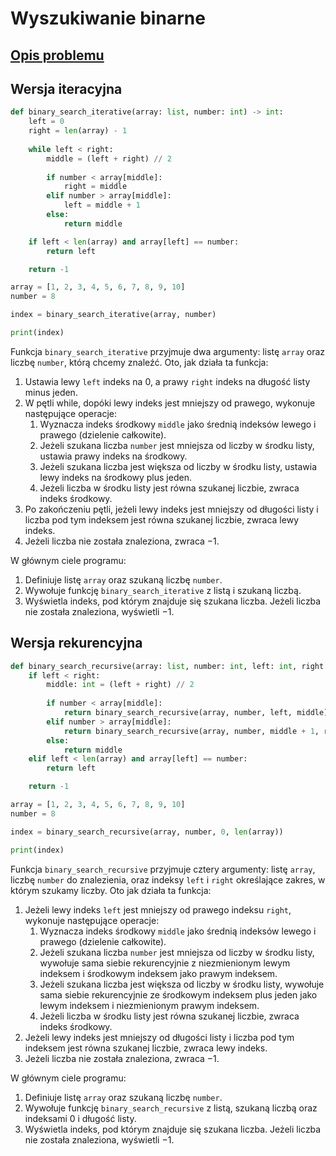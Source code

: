 # Wyszukiwanie binarne

## [Opis problemu](../../../../algorithms/searching/binary-search.md)

## Wersja iteracyjna

```python linenums="1"
def binary_search_iterative(array: list, number: int) -> int:
    left = 0
    right = len(array) - 1
    
    while left < right:
        middle = (left + right) // 2
        
        if number < array[middle]:
            right = middle
        elif number > array[middle]:
            left = middle + 1
        else:
            return middle

    if left < len(array) and array[left] == number:
        return left

    return -1

array = [1, 2, 3, 4, 5, 6, 7, 8, 9, 10]
number = 8

index = binary_search_iterative(array, number)

print(index)
```

Funkcja `binary_search_iterative` przyjmuje dwa argumenty: listę `array` oraz liczbę `number`, którą chcemy znaleźć. Oto, jak działa ta funkcja:

1. Ustawia lewy `left` indeks na $0$, a prawy `right` indeks na długość listy minus jeden.
2. W pętli while, dopóki lewy indeks jest mniejszy od prawego, wykonuje następujące operacje:
    1. Wyznacza indeks środkowy `middle` jako średnią indeksów lewego i prawego (dzielenie całkowite).
    2. Jeżeli szukana liczba `number` jest mniejsza od liczby w środku listy, ustawia prawy indeks na środkowy.
    3. Jeżeli szukana liczba jest większa od liczby w środku listy, ustawia lewy indeks na środkowy plus jeden.
    4. Jeżeli liczba w środku listy jest równa szukanej liczbie, zwraca indeks środkowy.
3. Po zakończeniu pętli, jeżeli lewy indeks jest mniejszy od długości listy i liczba pod tym indeksem jest równa szukanej liczbie, zwraca lewy indeks.
4. Jeżeli liczba nie została znaleziona, zwraca $-1$.

W głównym ciele programu:

1. Definiuje listę `array` oraz szukaną liczbę `number`.
2. Wywołuje funkcję `binary_search_iterative` z listą i szukaną liczbą.
3. Wyświetla indeks, pod którym znajduje się szukana liczba. Jeżeli liczba nie została znaleziona, wyświetli $-1$.

## Wersja rekurencyjna

```python linenums="1"
def binary_search_recursive(array: list, number: int, left: int, right: int) -> int:
    if left < right:
        middle: int = (left + right) // 2
        
        if number < array[middle]:
            return binary_search_recursive(array, number, left, middle)
        elif number > array[middle]:
            return binary_search_recursive(array, number, middle + 1, right)
        else:
            return middle
    elif left < len(array) and array[left] == number:
        return left

    return -1

array = [1, 2, 3, 4, 5, 6, 7, 8, 9, 10]
number = 8

index = binary_search_recursive(array, number, 0, len(array))

print(index)
```

Funkcja `binary_search_recursive` przyjmuje cztery argumenty: listę `array`, liczbę `number` do znalezienia, oraz indeksy `left` i `right` określające zakres, w którym szukamy liczby. Oto jak działa ta funkcja:

1. Jeżeli lewy indeks `left` jest mniejszy od prawego indeksu `right`, wykonuje następujące operacje:
   1. Wyznacza indeks środkowy `middle` jako średnią indeksów lewego i prawego (dzielenie całkowite).
   2. Jeżeli szukana liczba `number` jest mniejsza od liczby w środku listy, wywołuje sama siebie rekurencyjnie z niezmienionym lewym indeksem i środkowym indeksem jako prawym indeksem.
   3. Jeżeli szukana liczba jest większa od liczby w środku listy, wywołuje sama siebie rekurencyjnie ze środkowym indeksem plus jeden jako lewym indeksem i niezmienionym prawym indeksem.
   4. Jeżeli liczba w środku listy jest równa szukanej liczbie, zwraca indeks środkowy.
2. Jeżeli lewy indeks jest mniejszy od długości listy i liczba pod tym indeksem jest równa szukanej liczbie, zwraca lewy indeks.
3. Jeżeli liczba nie została znaleziona, zwraca $-1$.

W głównym ciele programu:

1. Definiuje listę `array` oraz szukaną liczbę `number`.
2. Wywołuje funkcję `binary_search_recursive` z listą, szukaną liczbą oraz indeksami $0$ i długość listy.
3. Wyświetla indeks, pod którym znajduje się szukana liczba. Jeżeli liczba nie została znaleziona, wyświetli $-1$.
